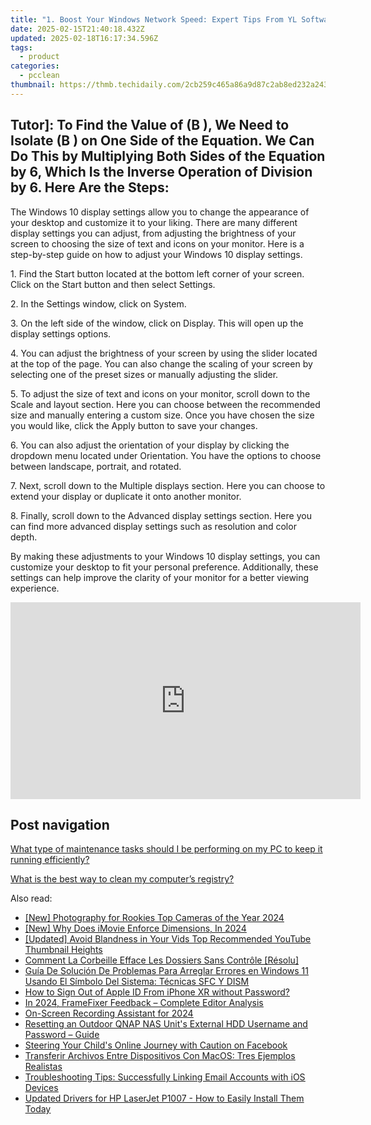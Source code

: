 ```yaml
---
title: "1. Boost Your Windows Network Speed: Expert Tips From YL Software's Guide"
date: 2025-02-15T21:40:18.432Z
updated: 2025-02-18T16:17:34.596Z
tags:
  - product
categories:
  - pcclean
thumbnail: https://thmb.techidaily.com/2cb259c465a86a9d87c2ab8ed232a243225880491ec4b7484688140a5b3e77f5.jpg
---
```


## Tutor]: To Find the Value of \(B \), We Need to Isolate \(B \) on One Side of the Equation. We Can Do This by Multiplying Both Sides of the Equation by 6, Which Is the Inverse Operation of Division by 6. Here Are the Steps:

The Windows 10 display settings allow you to change the appearance of your desktop and customize it to your liking. There are many different display settings you can adjust, from adjusting the brightness of your screen to choosing the size of text and icons on your monitor. Here is a step-by-step guide on how to adjust your Windows 10 display settings. 

1\. Find the Start button located at the bottom left corner of your screen. Click on the Start button and then select Settings.

2\. In the Settings window, click on System.

3\. On the left side of the window, click on Display. This will open up the display settings options. 

4\. You can adjust the brightness of your screen by using the slider located at the top of the page. You can also change the scaling of your screen by selecting one of the preset sizes or manually adjusting the slider.

5\. To adjust the size of text and icons on your monitor, scroll down to the Scale and layout section. Here you can choose between the recommended size and manually entering a custom size. Once you have chosen the size you would like, click the Apply button to save your changes.

6\. You can also adjust the orientation of your display by clicking the dropdown menu located under Orientation. You have the options to choose between landscape, portrait, and rotated.

7\. Next, scroll down to the Multiple displays section. Here you can choose to extend your display or duplicate it onto another monitor.

8\. Finally, scroll down to the Advanced display settings section. Here you can find more advanced display settings such as resolution and color depth. 

By making these adjustments to your Windows 10 display settings, you can customize your desktop to fit your personal preference. Additionally, these settings can help improve the clarity of your monitor for a better viewing experience.

<!-- affiliate ads begin -->
<iframe width="560" height="315" src="https://www.youtube.com/embed/pRR3Oq03EuE?si=ZTy8-WH0AesA9zRh" title="YouTube video player" frameborder="0" allow="accelerometer; autoplay; clipboard-write; encrypted-media; gyroscope; picture-in-picture; web-share" referrerpolicy="strict-origin-when-cross-origin" allowfullscreen></iframe>
<!-- affiliate ads end -->

## Post navigation

[What type of maintenance tasks should I be performing on my PC to keep it running efficiently?](https://tools.techidaily.com/pcclean/products/)

[What is the best way to clean my computer’s registry?](https://tools.techidaily.com/pcclean/products/)

<ins class="adsbygoogle"
     style="display:block"
     data-ad-format="autorelaxed"
     data-ad-client="ca-pub-7571918770474297"
     data-ad-slot="1223367746"></ins>

<ins class="adsbygoogle"
     style="display:block"
     data-ad-client="ca-pub-7571918770474297"
     data-ad-slot="8358498916"
     data-ad-format="auto"
     data-full-width-responsive="true"></ins>

<span class="atpl-alsoreadstyle">Also read:</span>
<div><ul>
<li><a href="https://extra-support.techidaily.com/new-photography-for-rookies-top-cameras-of-the-year-2024/"><u>[New] Photography for Rookies Top Cameras of the Year 2024</u></a></li>
<li><a href="https://fox-access.techidaily.com/new-why-does-imovie-enforce-dimensions-in-2024/"><u>[New] Why Does iMovie Enforce Dimensions, In 2024</u></a></li>
<li><a href="https://youtube-video-recordings.techidaily.com/updated-avoid-blandness-in-your-vids-top-recommended-youtube-thumbnail-heights/"><u>[Updated] Avoid Blandness in Your Vids Top Recommended YouTube Thumbnail Heights</u></a></li>
<li><a href="https://win-hot.techidaily.com/comment-la-corbeille-efface-les-dossiers-sans-controle-resolu/"><u>Comment La Corbeille Efface Les Dossiers Sans Contrôle [Résolu]</u></a></li>
<li><a href="https://win-hot.techidaily.com/guia-de-solucion-de-problemas-para-arreglar-errores-en-windows-11-usando-el-simbolo-del-sistema-tecnicas-sfc-y-dism/"><u>Guía De Solución De Problemas Para Arreglar Errores en Windows 11 Usando El Símbolo Del Sistema: Técnicas SFC Y DISM</u></a></li>
<li><a href="https://apple-account.techidaily.com/how-to-sign-out-of-apple-id-from-iphone-xr-without-password-by-drfone-ios/"><u>How to Sign Out of Apple ID From iPhone XR without Password?</u></a></li>
<li><a href="https://some-techniques.techidaily.com/in-2024-framefixer-feedback-complete-editor-analysis/"><u>In 2024, FrameFixer Feedback – Complete Editor Analysis</u></a></li>
<li><a href="https://visual-screen-recording.techidaily.com/on-screen-recording-assistant-for-2024/"><u>On-Screen Recording Assistant for 2024</u></a></li>
<li><a href="https://win-hot.techidaily.com/resetting-an-outdoor-qnap-nas-units-external-hdd-username-and-password-guide/"><u>Resetting an Outdoor QNAP NAS Unit's External HDD Username and Password – Guide</u></a></li>
<li><a href="https://facebook.techidaily.com/steering-your-childs-online-journey-with-caution-on-facebook/"><u>Steering Your Child's Online Journey with Caution on Facebook</u></a></li>
<li><a href="https://win-hot.techidaily.com/transferir-archivos-entre-dispositivos-con-macos-tres-ejemplos-realistas/"><u>Transferir Archivos Entre Dispositivos Con MacOS: Tres Ejemplos Realistas</u></a></li>
<li><a href="https://win-hot.techidaily.com/troubleshooting-tips-successfully-linking-email-accounts-with-ios-devices/"><u>Troubleshooting Tips: Successfully Linking Email Accounts with iOS Devices</u></a></li>
<li><a href="https://hardware-updates.techidaily.com/updated-drivers-for-hp-laserjet-p1007-how-to-easily-install-them-today/"><u>Updated Drivers for HP LaserJet P1007 - How to Easily Install Them Today</u></a></li>
</ul></div>

